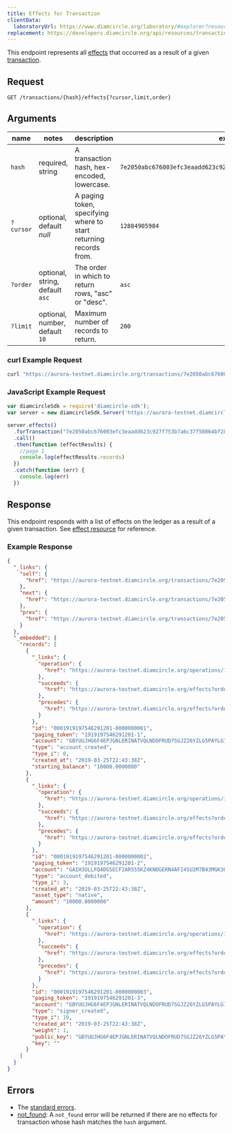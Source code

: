 ```yaml
---
title: Effects for Transaction
clientData:
  laboratoryUrl: https://www.diamcircle.org/laboratory/#explorer?resource=effects&endpoint=for_transaction
replacement: https://developers.diamcircle.org/api/resources/transactions/effects/
---
```


This endpoint represents all [effects](../resources/effect.md) that occurred as a result of a given [transaction](../resources/transaction.md).

## Request

```
GET /transactions/{hash}/effects{?cursor,limit,order}
```

## Arguments

| name | notes | description | example |
| ---- | ----- | ----------- | ------- |
| `hash` | required, string | A transaction hash, hex-encoded, lowercase. | `7e2050abc676003efc3eaadd623c927f753b7a6c37f50864bf284f4e1510d088` |
| `?cursor` | optional, default _null_ | A paging token, specifying where to start returning records from. | `12884905984` |
| `?order` | optional, string, default `asc` | The order in which to return rows, "asc" or "desc". | `asc` |
| `?limit` | optional, number, default `10` | Maximum number of records to return. | `200` |

### curl Example Request

```sh
curl "https://aurora-testnet.diamcircle.org/transactions/7e2050abc676003efc3eaadd623c927f753b7a6c37f50864bf284f4e1510d088/effects?limit=1"
```

### JavaScript Example Request

```javascript
var diamcircleSdk = require('diamcircle-sdk');
var server = new diamcircleSdk.Server('https://aurora-testnet.diamcircle.org');

server.effects()
  .forTransaction("7e2050abc676003efc3eaadd623c927f753b7a6c37f50864bf284f4e1510d088")
  .call()
  .then(function (effectResults) {
    //page 1
    console.log(effectResults.records)
  })
  .catch(function (err) {
    console.log(err)
  })

```

## Response

This endpoint responds with a list of effects on the ledger as a result of a given transaction. See [effect resource](../resources/effect.md) for reference.

### Example Response

```json
{
  "_links": {
    "self": {
      "href": "https://aurora-testnet.diamcircle.org/transactions/7e2050abc676003efc3eaadd623c927f753b7a6c37f50864bf284f4e1510d088/effects?cursor=&limit=10&order=asc"
    },
    "next": {
      "href": "https://aurora-testnet.diamcircle.org/transactions/7e2050abc676003efc3eaadd623c927f753b7a6c37f50864bf284f4e1510d088/effects?cursor=1919197546291201-3&limit=10&order=asc"
    },
    "prev": {
      "href": "https://aurora-testnet.diamcircle.org/transactions/7e2050abc676003efc3eaadd623c927f753b7a6c37f50864bf284f4e1510d088/effects?cursor=1919197546291201-1&limit=10&order=desc"
    }
  },
  "_embedded": {
    "records": [
      {
        "_links": {
          "operation": {
            "href": "https://aurora-testnet.diamcircle.org/operations/1919197546291201"
          },
          "succeeds": {
            "href": "https://aurora-testnet.diamcircle.org/effects?order=desc&cursor=1919197546291201-1"
          },
          "precedes": {
            "href": "https://aurora-testnet.diamcircle.org/effects?order=asc&cursor=1919197546291201-1"
          }
        },
        "id": "0001919197546291201-0000000001",
        "paging_token": "1919197546291201-1",
        "account": "GBYUUJHG6F4EPJGNLERINATVQLNDOFRUD7SGJZ26YZLG5PAYLG7XUSGF",
        "type": "account_created",
        "type_i": 0,
        "created_at": "2019-03-25T22:43:38Z",
        "starting_balance": "10000.0000000"
      },
      {
        "_links": {
          "operation": {
            "href": "https://aurora-testnet.diamcircle.org/operations/1919197546291201"
          },
          "succeeds": {
            "href": "https://aurora-testnet.diamcircle.org/effects?order=desc&cursor=1919197546291201-2"
          },
          "precedes": {
            "href": "https://aurora-testnet.diamcircle.org/effects?order=asc&cursor=1919197546291201-2"
          }
        },
        "id": "0001919197546291201-0000000002",
        "paging_token": "1919197546291201-2",
        "account": "GAIH3ULLFQ4DGSECF2AR555KZ4KNDGEKN4AFI4SU2M7B43MGK3QJZNSR",
        "type": "account_debited",
        "type_i": 3,
        "created_at": "2019-03-25T22:43:38Z",
        "asset_type": "native",
        "amount": "10000.0000000"
      },
      {
        "_links": {
          "operation": {
            "href": "https://aurora-testnet.diamcircle.org/operations/1919197546291201"
          },
          "succeeds": {
            "href": "https://aurora-testnet.diamcircle.org/effects?order=desc&cursor=1919197546291201-3"
          },
          "precedes": {
            "href": "https://aurora-testnet.diamcircle.org/effects?order=asc&cursor=1919197546291201-3"
          }
        },
        "id": "0001919197546291201-0000000003",
        "paging_token": "1919197546291201-3",
        "account": "GBYUUJHG6F4EPJGNLERINATVQLNDOFRUD7SGJZ26YZLG5PAYLG7XUSGF",
        "type": "signer_created",
        "type_i": 10,
        "created_at": "2019-03-25T22:43:38Z",
        "weight": 1,
        "public_key": "GBYUUJHG6F4EPJGNLERINATVQLNDOFRUD7SGJZ26YZLG5PAYLG7XUSGF",
        "key": ""
      }
    ]
  }
}
```

## Errors

- The [standard errors](../errors.md#Standard-Errors).
- [not_found](../errors/not-found.md): A `not_found` error will be returned if there are no effects for transaction whose hash matches the `hash` argument.

